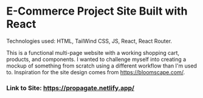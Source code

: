 # E-Commerce Project Site Built with React

Technologies used: HTML, TailWind CSS, JS, React, React Router.

This is a functional multi-page website with a working shopping cart, products, and components.
I wanted to challenge myself into creating a mockup of something from scratch using a different workflow than I'm used to. Inspiration for the site design comes from https://bloomscape.com/.

### Link to Site: https://propagate.netlify.app/
